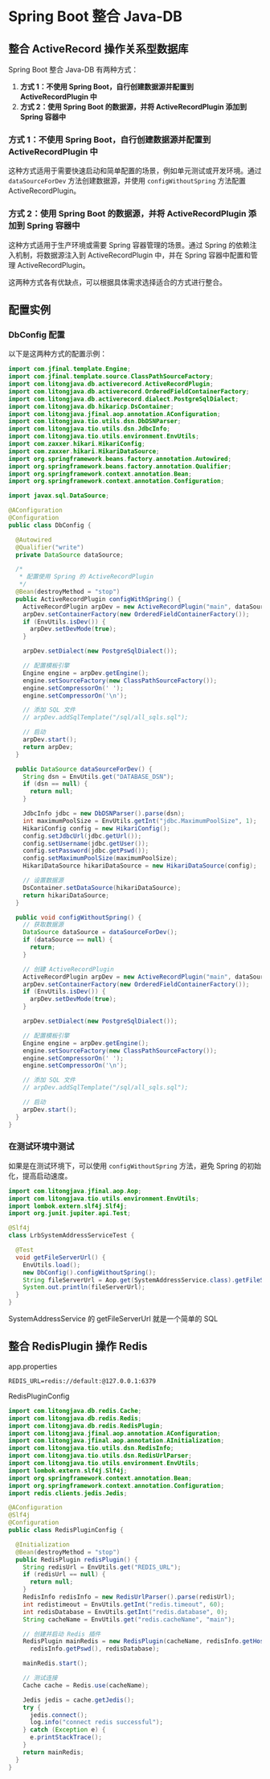 # Spring Boot 整合 Java-DB

## 整合 ActiveRecord 操作关系型数据库

Spring Boot 整合 Java-DB 有两种方式：

1. **方式 1：不使用 Spring Boot，自行创建数据源并配置到 ActiveRecordPlugin 中**
2. **方式 2：使用 Spring Boot 的数据源，并将 ActiveRecordPlugin 添加到 Spring 容器中**

### 方式 1：不使用 Spring Boot，自行创建数据源并配置到 ActiveRecordPlugin 中

这种方式适用于需要快速启动和简单配置的场景，例如单元测试或开发环境。通过 `dataSourceForDev` 方法创建数据源，并使用 `configWithoutSpring` 方法配置 ActiveRecordPlugin。

### 方式 2：使用 Spring Boot 的数据源，并将 ActiveRecordPlugin 添加到 Spring 容器中

这种方式适用于生产环境或需要 Spring 容器管理的场景。通过 Spring 的依赖注入机制，将数据源注入到 ActiveRecordPlugin 中，并在 Spring 容器中配置和管理 ActiveRecordPlugin。

这两种方式各有优缺点，可以根据具体需求选择适合的方式进行整合。

## 配置实例

### DbConfig 配置

以下是这两种方式的配置示例：

```java
import com.jfinal.template.Engine;
import com.jfinal.template.source.ClassPathSourceFactory;
import com.litongjava.db.activerecord.ActiveRecordPlugin;
import com.litongjava.db.activerecord.OrderedFieldContainerFactory;
import com.litongjava.db.activerecord.dialect.PostgreSqlDialect;
import com.litongjava.db.hikaricp.DsContainer;
import com.litongjava.jfinal.aop.annotation.AConfiguration;
import com.litongjava.tio.utils.dsn.DbDSNParser;
import com.litongjava.tio.utils.dsn.JdbcInfo;
import com.litongjava.tio.utils.environment.EnvUtils;
import com.zaxxer.hikari.HikariConfig;
import com.zaxxer.hikari.HikariDataSource;
import org.springframework.beans.factory.annotation.Autowired;
import org.springframework.beans.factory.annotation.Qualifier;
import org.springframework.context.annotation.Bean;
import org.springframework.context.annotation.Configuration;

import javax.sql.DataSource;

@AConfiguration
@Configuration
public class DbConfig {

  @Autowired
  @Qualifier("write")
  private DataSource dataSource;

  /*
   * 配置使用 Spring 的 ActiveRecordPlugin
   */
  @Bean(destroyMethod = "stop")
  public ActiveRecordPlugin configWithSpring() {
    ActiveRecordPlugin arpDev = new ActiveRecordPlugin("main", dataSource);
    arpDev.setContainerFactory(new OrderedFieldContainerFactory());
    if (EnvUtils.isDev()) {
      arpDev.setDevMode(true);
    }

    arpDev.setDialect(new PostgreSqlDialect());

    // 配置模板引擎
    Engine engine = arpDev.getEngine();
    engine.setSourceFactory(new ClassPathSourceFactory());
    engine.setCompressorOn(' ');
    engine.setCompressorOn('\n');

    // 添加 SQL 文件
    // arpDev.addSqlTemplate("/sql/all_sqls.sql");

    // 启动
    arpDev.start();
    return arpDev;
  }

  public DataSource dataSourceForDev() {
    String dsn = EnvUtils.get("DATABASE_DSN");
    if (dsn == null) {
      return null;
    }

    JdbcInfo jdbc = new DbDSNParser().parse(dsn);
    int maximumPoolSize = EnvUtils.getInt("jdbc.MaximumPoolSize", 1);
    HikariConfig config = new HikariConfig();
    config.setJdbcUrl(jdbc.getUrl());
    config.setUsername(jdbc.getUser());
    config.setPassword(jdbc.getPswd());
    config.setMaximumPoolSize(maximumPoolSize);
    HikariDataSource hikariDataSource = new HikariDataSource(config);

    // 设置数据源
    DsContainer.setDataSource(hikariDataSource);
    return hikariDataSource;
  }

  public void configWithoutSpring() {
    // 获取数据源
    DataSource dataSource = dataSourceForDev();
    if (dataSource == null) {
      return;
    }

    // 创建 ActiveRecordPlugin
    ActiveRecordPlugin arpDev = new ActiveRecordPlugin("main", dataSource);
    arpDev.setContainerFactory(new OrderedFieldContainerFactory());
    if (EnvUtils.isDev()) {
      arpDev.setDevMode(true);
    }

    arpDev.setDialect(new PostgreSqlDialect());

    // 配置模板引擎
    Engine engine = arpDev.getEngine();
    engine.setSourceFactory(new ClassPathSourceFactory());
    engine.setCompressorOn(' ');
    engine.setCompressorOn('\n');

    // 添加 SQL 文件
    // arpDev.addSqlTemplate("/sql/all_sqls.sql");

    // 启动
    arpDev.start();
  }
}
```

### 在测试环境中测试

如果是在测试环境下，可以使用 `configWithoutSpring` 方法，避免 Spring 的初始化，提高启动速度。

```java
import com.litongjava.jfinal.aop.Aop;
import com.litongjava.tio.utils.environment.EnvUtils;
import lombok.extern.slf4j.Slf4j;
import org.junit.jupiter.api.Test;

@Slf4j
class LrbSystemAddressServiceTest {

  @Test
  void getFileServerUrl() {
    EnvUtils.load();
    new DbConfig().configWithoutSpring();
    String fileServerUrl = Aop.get(SystemAddressService.class).getFileServerUrl();
    System.out.println(fileServerUrl);
  }
}
```

SystemAddressService 的 getFileServerUrl 就是一个简单的 SQL

## 整合 RedisPlugin 操作 Redis

app.properties

```properties
REDIS_URL=redis://default:@127.0.0.1:6379
```

RedisPluginConfig

```java
import com.litongjava.db.redis.Cache;
import com.litongjava.db.redis.Redis;
import com.litongjava.db.redis.RedisPlugin;
import com.litongjava.jfinal.aop.annotation.AConfiguration;
import com.litongjava.jfinal.aop.annotation.AInitialization;
import com.litongjava.tio.utils.dsn.RedisInfo;
import com.litongjava.tio.utils.dsn.RedisUrlParser;
import com.litongjava.tio.utils.environment.EnvUtils;
import lombok.extern.slf4j.Slf4j;
import org.springframework.context.annotation.Bean;
import org.springframework.context.annotation.Configuration;
import redis.clients.jedis.Jedis;

@AConfiguration
@Slf4j
@Configuration
public class RedisPluginConfig {

  @Initialization
  @Bean(destroyMethod = "stop")
  public RedisPlugin redisPlugin() {
    String redisUrl = EnvUtils.get("REDIS_URL");
    if (redisUrl == null) {
      return null;
    }
    RedisInfo redisInfo = new RedisUrlParser().parse(redisUrl);
    int redistimeout = EnvUtils.getInt("redis.timeout", 60);
    int redisDatabase = EnvUtils.getInt("redis.database", 0);
    String cacheName = EnvUtils.get("redis.cacheName", "main");

    // 创建并启动 Redis 插件
    RedisPlugin mainRedis = new RedisPlugin(cacheName, redisInfo.getHost(), redisInfo.getPort(), redistimeout,
      redisInfo.getPswd(), redisDatabase);

    mainRedis.start();

    // 测试连接
    Cache cache = Redis.use(cacheName);

    Jedis jedis = cache.getJedis();
    try {
      jedis.connect();
      log.info("connect redis successful");
    } catch (Exception e) {
      e.printStackTrace();
    }
    return mainRedis;
  }
}
```
